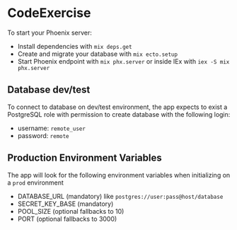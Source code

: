 # CodeExercise

To start your Phoenix server:

  * Install dependencies with `mix deps.get`
  * Create and migrate your database with `mix ecto.setup`
  * Start Phoenix endpoint with `mix phx.server` or inside IEx with `iex -S mix phx.server`

## Database dev/test

To connect to database on dev/test environment, the app expects to exist a 
PostgreSQL role with permission to create database with the following login:

  * username: `remote_user`
  * password: `remote`

## Production Environment Variables

The app will look for the following environment variables when initializing on a `prod` 
environment

  * DATABASE_URL (mandatory) like `postgres://user:pass@host/database`
  * SECRET_KEY_BASE (mandatory)
  * POOL_SIZE (optional fallbacks to 10)
  * PORT (optional fallbacks to 3000)
